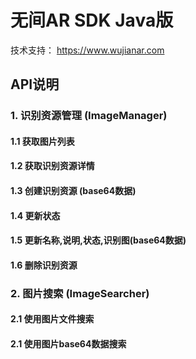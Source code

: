 # 无间AR SDK Java版

技术支持： https://www.wujianar.com

## API说明

### 1. 识别资源管理 (ImageManager)

#### 1.1 获取图片列表

#### 1.2 获取识别资源详情

#### 1.3 创建识别资源 (base64数据)

#### 1.4 更新状态

#### 1.5 更新名称,说明,状态,识别图(base64数据)

#### 1.6 删除识别资源

### 2. 图片搜索 (ImageSearcher)

#### 2.1 使用图片文件搜索

#### 2.1 使用图片base64数据搜索